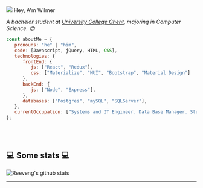 <img src="https://raw.githubusercontent.com/abhisheknaiidu/abhisheknaiidu/master/code.gif"/>
Hey, A'm Wilmer


<p><em>A bachelor student at <a href="https://hogent.be">University College Ghent</a>, majoring in Computer Science. 😊</br>
</em></p>


```javascript
const aboutMe = {
   pronouns: "he" | "him",
   code: [Javascript, jQuery, HTML, CSS],
   technologies: {
      frontEnd: {
         js: ["React", "Redux"],
         css: ["Materialize", "MUI", "Bootstrap", "Material Design"]
      },
      backEnd: {
         js: ["Node", "Express"],
      },
      databases: ["Postgres", "mySQL", "SQLServer"],
   },
   currentOccupation: ["Systems and IT Engineer. Data Base Manager. Student at Henry. Available for job opportunities."]
};
```
</br></br>
<h2>💻 Some stats 💻</h2>

![Reeveng's github stats](https://github-readme-stats.vercel.app/api?username=reeveng&show_icons=true&title_color=fff&icon_color=79ff97&text_color=9f9f9f&bg_color=151515)

---
